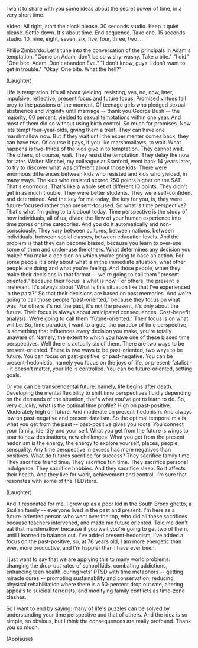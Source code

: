 
I want to share with you
some ideas about the secret power of time,
in a very short time.

Video: All right, start the clock please. 30 seconds studio.
Keep it quiet please. Settle down.
It&#39;s about time. End sequence. Take one.
15 seconds studio.
10, nine, eight, seven,
six, five, four, three, two ...

Philip Zimbardo: Let&#39;s tune into the conversation
of the principals in Adam&#39;s temptation.
&quot;Come on Adam, don&#39;t be so wishy-washy. Take a bite.&quot; &quot;I did.&quot;
&quot;One bite, Adam. Don&#39;t abandon Eve.&quot;
&quot;I don&#39;t know, guys.
I don&#39;t want to get in trouble.&quot;
&quot;Okay. One bite. What the hell?&quot;

(Laughter)

Life is temptation. It&#39;s all about yielding, resisting,
yes, no, now, later, impulsive, reflective,
present focus and future focus.
Promised virtues fall prey to the passions of the moment.
Of teenage girls who pledged sexual abstinence and virginity until marriage --
thank you George Bush --
the majority, 60 percent, yielded to sexual temptations within one year.
And most of them did so without using birth control.
So much for promises.
Now lets tempt four-year-olds, giving them a treat.
They can have one marshmallow now. But if they wait
until the experimenter comes back, they can have two.
Of course it pays, if you like marshmallows, to wait.
What happens is two-thirds of the kids give in to temptation.
They cannot wait. The others, of course, wait.
They resist the temptation. They delay the now for later.
Walter Mischel, my colleague at Stanford,
went back 14 years later,
to try to discover what was different about those kids.
There were enormous differences between kids who resisted
and kids who yielded, in many ways.
The kids who resisted scored 250 points higher on the SAT.
That&#39;s enormous. That&#39;s like a whole set of different IQ points.
They didn&#39;t get in as much trouble. They were better students.
They were self-confident and determined. And the key for me today,
the key for you,
is, they were future-focused rather than present-focused.
So what is time perspective? That&#39;s what I&#39;m going to talk about today.
Time perspective is the study of how individuals,
all of us, divide the flow of your human experience
into time zones or time categories.
And you do it automatically and non-consciously.
They vary between cultures, between nations,
between individuals, between social classes,
between education levels.
And the problem is that they can become biased,
because you learn to over-use some of them and under-use the others.
What determines any decision you make?
You make a decision on which you&#39;re going to base an action.
For some people it&#39;s only about what is in the immediate situation,
what other people are doing and what you&#39;re feeling.
And those people, when they make their decisions in that format --
we&#39;re going to call them &quot;present-oriented,&quot;
because their focus is what is now.
For others, the present is irrelevant.
It&#39;s always about &quot;What is this situation like that I&#39;ve experienced in the past?&quot;
So that their decisions are based on past memories.
And we&#39;re going to call those people &quot;past-oriented,&quot; because they focus on what was.
For others it&#39;s not the past, it&#39;s not the present,
it&#39;s only about the future.
Their focus is always about anticipated consequences.
Cost-benefit analysis.
We&#39;re going to call them &quot;future-oriented.&quot; Their focus is on what will be.
So, time paradox, I want to argue,
the paradox of time perspective,
is something that influences every decision you make,
you&#39;re totally unaware of.
Namely, the extent to which you have one of these
biased time perspectives.
Well there is actually six of them. There are two ways to be present-oriented.
There is two ways to be past-oriented, two ways to be future.
You can focus on past-positive, or past-negative.
You can be present-hedonistic,
namely you focus on the joys of life, or present-fatalist --
it doesn&#39;t matter, your life is controlled.
You can be future-oriented, setting goals.

Or you can be transcendental future:
namely, life begins after death.
Developing the mental flexibility to shift time perspectives fluidly
depending on the demands of the situation,
that&#39;s what you&#39;ve got to learn to do.
So, very quickly, what is the optimal time profile?
High on past-positive. Moderately high on future.
And moderate on present-hedonism.
And always low on past-negative
and present-fatalism.
So the optimal temporal mix is what you get from the past --
past-positive gives you roots. You connect your family, identity and your self.
What you get from the future is wings
to soar to new destinations, new challenges.
What you get from the present hedonism
is the energy, the energy to explore yourself,
places, people, sensuality.
Any time perspective in excess has more negatives than positives.
What do futures sacrifice for success?
They sacrifice family time. They sacrifice friend time.
They sacrifice fun time. They sacrifice personal indulgence.
They sacrifice hobbies. And they sacrifice sleep. So it affects their health.
And they live for work, achievement and control.
I&#39;m sure that resonates with some of the TEDsters.

(Laughter)

And it resonated for me. I grew up as a poor kid in the South Bronx ghetto,
a Sicilian family -- everyone lived in the past and present.
I&#39;m here as a future-oriented person
who went over the top, who did all these sacrifices
because teachers intervened, and made me future oriented.
Told me don&#39;t eat that marshmallow,
because if you wait you&#39;re going to get two of them,
until I learned to balance out.
I&#39;ve added present-hedonism, I&#39;ve added a focus on the past-positive,
so, at 76 years old, I am more energetic than ever, more productive,
and I&#39;m happier than I have ever been.

I just want to say that we are applying this to many world problems:
changing the drop-out rates of school kids,
combating addictions, enhancing teen health,
curing vets&#39; PTSD with time metaphors -- getting miracle cures --
promoting sustainability and conservation,
reducing physical rehabilitation where there is a 50-percent drop out rate,
altering appeals to suicidal terrorists,
and modifying family conflicts as time-zone clashes.

So I want to end by saying:
many of life&#39;s puzzles can be solved
by understanding your time perspective and that of others.
And the idea is so simple, so obvious,
but I think the consequences are really profound.
Thank you so much.

(Applause)

